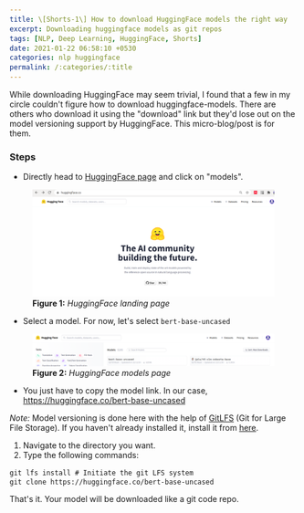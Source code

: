 ```yaml
---
title: \[Shorts-1\] How to download HuggingFace models the right way
excerpt: Downloading huggingface models as git repos
tags: [NLP, Deep Learning, HuggingFace, Shorts]
date: 2021-01-22 06:58:10 +0530
categories: nlp huggingface
permalink: /:categories/:title
---
```


While downloading HuggingFace may seem trivial, I found that a few in my circle couldn't figure how to download huggingface-models. There are others who download it using the "download" link but they'd lose out on the model versioning support by HuggingFace. This micro-blog/post is for them.

### Steps 

* Directly head to [HuggingFace page](https://huggingface.co/) and click on "models".

<!-- {% include figure image_path="/assets/images/huggingface-opening.png" alt="HuggingFace landing page" caption="__Figure 1:__ _HuggingFace landing page_."%} -->

<figure>
    <a href="/assets/images/huggingface-opening.png"><img src="/assets/images/huggingface-opening.png"></a>
    <figcaption><b>Figure 1:</b> <i> HuggingFace landing page </i> </figcaption>
</figure>

* Select a model. For now, let's select `bert-base-uncased`

<!-- {% include figure image_path="/assets/images/hf-models.png" alt="HuggingFace models page" caption="__Figure 2:__ _HuggingFace models page_."%} -->

<figure>
    <a href="/assets/images/hf-models.png"><img src="/assets/images/hf-models.png"></a>
    <figcaption><b>Figure 2:</b> <i> HuggingFace models page </i> </figcaption>
</figure>


* You just have to copy the model link. In our case, https://huggingface.co/bert-base-uncased

_Note:_ Model versioning is done here with the help of [GitLFS](https://git-lfs.github.com/) (Git for Large File Storage). If you haven't already installed it, install it from [here](https://git-lfs.github.com/).

1. Navigate to the directory you want.
2. Type the following commands:
```
git lfs install # Initiate the git LFS system
git clone https://huggingface.co/bert-base-uncased
```

That's it. Your model will be downloaded like a git code repo.